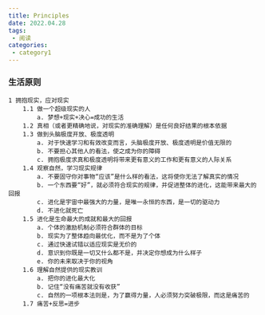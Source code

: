 ```yaml
---
title: Principles
date: 2022.04.28
tags:
 - 阅读
categories:
 - category1
---
```


### 生活原则

    1 拥抱现实，应对现实
        1.1 做一个超级现实的人
            a. 梦想+现实+决心=成功的生活
        1.2 真相（或者更精确地说，对现实的准确理解）是任何良好结果的根本依据
        1.3 做到头脑极度开放、极度透明
            a. 对于快速学习和有效改变而言，头脑极度开放、极度透明是价值无限的
            b. 不要担心其他人的看法，使之成为你的障碍
            c. 拥抱极度求真和极度透明将带来更有意义的工作和更有意义的人际关系
        1.4 观察自然，学习现实规律
            a. 不要固守你对事物“应该”是什么样的看法，这将使你无法了解真实的情况
            b. 一个东西要“好”，就必须符合现实的规律，并促进整体的进化，这能带来最大的回报
            c. 进化是宇宙中最强大的力量，是唯一永恒的东西，是一切的驱动力
            d. 不进化就死亡
        1.5 进化是生命最大的成就和最大的回报
            a. 个体的激励机制必须符合群体的目标
            b. 现实为了整体趋向最优化，而不是为了个体
            c. 通过快速试错以适应现实是无价的
            d. 意识到你既是一切又什么都不是，并决定你想成为什么样子
            e. 你的未来取决于你的视角
        1.6 理解自然提供的现实教训
            a. 把你的进化最大化
            b. 记住“没有痛苦就没有收获”
            c. 自然的一项根本法则是，为了赢得力量，人必须努力突破极限，而这是痛苦的
        1.7 痛苦+反思=进步
